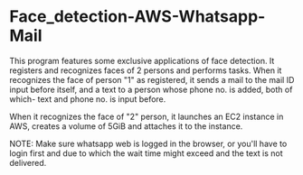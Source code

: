 # Face_detection-AWS-Whatsapp-Mail

This program features some exclusive applications of face detection. It registers and recognizes faces of 2 persons and performs tasks. When it recognizes the face of person "1" as registered, it sends a mail to the mail ID input before itself, and a text to a person whose phone no. is added, both of which- text and phone no. is input before.

When it recognizes the face of "2" person, it launches an EC2 instance in AWS, creates a volume of 5GiB and attaches it to the instance.

NOTE: Make sure whatsapp web is logged in the browser, or you'll have to login first and due to which the wait time might exceed and the text is not delivered.
